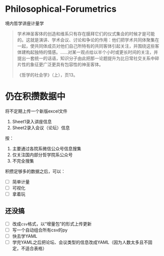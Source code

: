 # Philosophical-Forumetrics
境内哲学讲座计量学

> 学术神圣客体的创造和维系只有存在膜拜它们的仪式集会的时候才是可能的。这就是演讲、学术会议、讨论和争论的作用：他们把学术共同体聚集在一起，使共同体成员对他们自己所特有的共同客体引起关注，并围绕这些客体建构起独特的情感。……对某一观点给以半个小时或更长时间的关注，并提出一套统一的话语，知识分子由此把那一论题提升为比日常社交关系中碎片性的象征更广泛更具有包容性的神圣客体。
> 
> 《哲学的社会学》（上），页13。

# 仍在积攒数据中

将不定期上传一个新版excel文件
1. Sheet1录入讲座信息
2. Sheet2录入会议（论坛）信息

按：
1. 主要通过各院系微信公众号信息搜集
2. 仅关注国内部分哲学院系公众号
3. 不完全搜集

积攒足够多的数据之后，可以：

- [ ] 简单计量
- [ ] 可视化
- [ ] 拿着玩

## 还没搞

- [ ] 改成`csv`格式，以“增量包”的形式上传更新
- [ ] 写一个自动组合所有csv的py
- [ ] 快去学YAML
- [ ] 学完YAML之后把论坛、会议类型的信息改成YAML（因为人数太多且不固定，不适合表格）
